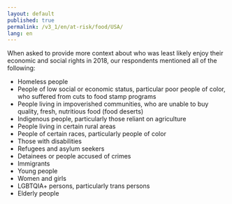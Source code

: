 ```yaml
---
layout: default
published: true
permalink: /v3_1/en/at-risk/food/USA/
lang: en
---
```


When asked to provide more context about who was least likely enjoy their economic and social rights in 2018, our respondents mentioned all of the following:

- Homeless people
- People of low social or economic status, particular poor people of color, who suffered from cuts to food stamp programs 
- People living in impoverished communities, who are unable to buy quality, fresh, nutritious food (food deserts) 
- Indigenous people, particularly those reliant on agriculture 
- People living in certain rural areas  
- People of certain races, particularly people of color  
- Those with disabilities 
- Refugees and asylum seekers 
- Detainees or people accused of crimes 
- Immigrants 
- Young people 
- Women and girls 
- LGBTQIA+ persons, particularly trans persons  
- Elderly people  